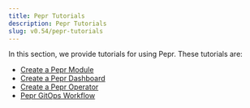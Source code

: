 ```yaml
---
title: Pepr Tutorials
description: Pepr Tutorials
slug: v0.54/pepr-tutorials
---
```



In this section, we provide tutorials for using Pepr. These tutorials are:

- [Create a Pepr Module](create-pepr-module/)
- [Create a Pepr Dashboard](create-pepr-dashboard/)
- [Create a Pepr Operator](create-pepr-operator/)
- [Pepr GitOps Workflow](pepr-gitops-workflow/)
